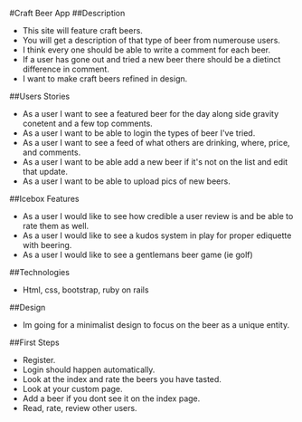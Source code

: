 #Craft Beer App
##Description

* This site will feature craft beers.
* You will get a description of that type of beer from numerouse users.
* I think every one should be able to write a comment for each beer.
* If a user has gone out and tried a new beer there should be a dietinct difference in comment.
* I want to make craft beers refined in design.

##Users Stories

* As a user I want to see a featured beer for the day along side gravity conetent and a few top comments.
* As a user I want to be able to login the types of beer I've tried.
* As a user I want to see a feed of what others are drinking, where, price, and comments.
* As a user I want to be able add a new beer if it's not on the list and edit that update.
* As a user I want to be able to upload pics of new beers.

##Icebox Features

* As a user I would like to see how credible a user review is and be able to rate them as well.
* As a user I would like to see a kudos system in play for proper ediquette with beering.
* As a user I would like to see a gentlemans beer game (ie golf)

##Technologies
* Html, css, bootstrap, ruby on rails

##Design
* Im going for a minimalist design to focus on the beer as a unique entity.

##First Steps
* Register.
* Login should happen automatically.
* Look at the index and rate the beers you have tasted.
* Look at your custom page.
* Add a beer if you dont see it on the index page.
* Read, rate, review other users.
